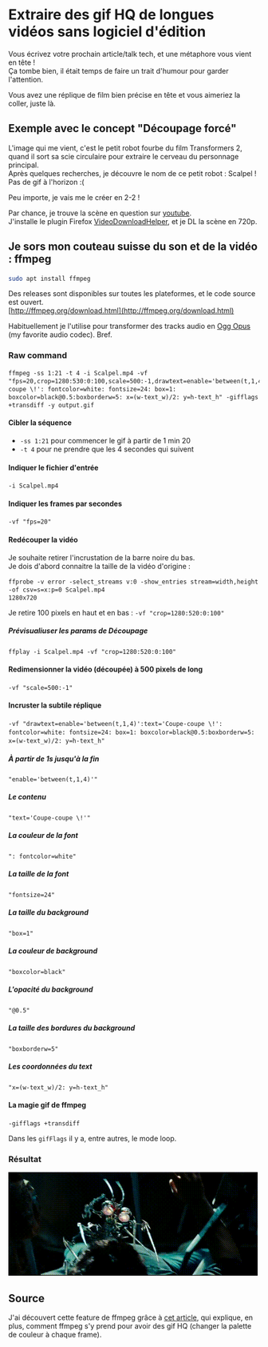 # Extraire des gif HQ de longues vidéos sans logiciel d'édition

Vous écrivez votre prochain article/talk tech, et une métaphore vous vient en tête !  
Ça tombe bien, il était temps de faire un trait d'humour pour garder l'attention.

Vous avez une réplique de film bien précise en tête et vous aimeriez la coller, juste là.

## Exemple avec le concept "Découpage forcé"

L'image qui me vient, c'est le petit robot fourbe du film Transformers 2, quand il sort sa scie circulaire pour extraire le cerveau du personnage principal.  
Après quelques recherches, je découvre le nom de ce petit robot : Scalpel !  
Pas de gif à l'horizon :(

Peu importe, je vais me le créer en 2-2 !

Par chance, je trouve la scène en question sur [youtube](https://www.youtube.com/watch?v=9j7GRlbvXQ4).  
J'installe le plugin Firefox [VideoDownloadHelper](https://addons.mozilla.org/fr/firefox/addon/video-downloadhelper/), et je DL la scène en 720p.

## Je sors mon couteau suisse du son et de la vidéo : **ffmpeg**

```bash
sudo apt install ffmpeg
```
Des releases sont disponibles sur toutes les plateformes, et le code source est ouvert.  
[http://ffmpeg.org/download.html](http://ffmpeg.org/download.html)

Habituellement je l'utilise pour transformer des tracks audio en [Ogg Opus](http://opus-codec.org/static/comparison/quality.png) (my favorite audio codec). Bref.

### Raw command

```shell
ffmpeg -ss 1:21 -t 4 -i Scalpel.mp4 -vf "fps=20,crop=1280:530:0:100,scale=500:-1,drawtext=enable='between(t,1,4)':text='Coupe-coupe \!': fontcolor=white: fontsize=24: box=1: boxcolor=black@0.5:boxborderw=5: x=(w-text_w)/2: y=h-text_h" -gifflags +transdiff -y output.gif
```

#### Cibler la séquence

* `-ss 1:21` pour commencer le gif à partir de 1 min 20
* `-t 4` pour ne prendre que les 4 secondes qui suivent

#### Indiquer le fichier d'entrée

`-i Scalpel.mp4`

#### Indiquer les frames par secondes

`-vf "fps=20"`

#### Redécouper la vidéo

Je souhaite retirer l'incrustation de la barre noire du bas.  
Je dois d'abord connaitre la taille de la vidéo d'origine :
```shell
ffprobe -v error -select_streams v:0 -show_entries stream=width,height -of csv=s=x:p=0 Scalpel.mp4
1280x720
```

Je retire 100 pixels en haut et en bas :
`-vf "crop=1280:520:0:100"`

##### Prévisualiuser les params de Découpage
`ffplay -i Scalpel.mp4 -vf "crop=1280:520:0:100"`

#### Redimensionner la vidéo (découpée) à 500 pixels de long
`-vf "scale=500:-1"`

#### Incruster la subtile réplique
`-vf "drawtext=enable='between(t,1,4)':text='Coupe-coupe \!': fontcolor=white: fontsize=24: box=1: boxcolor=black@0.5:boxborderw=5: x=(w-text_w)/2: y=h-text_h"`

##### À partir de 1s jusqu'à la fin
`"enable='between(t,1,4)'"`

##### Le contenu
`"text='Coupe-coupe \!'"`

##### La couleur de la font
`": fontcolor=white"`

##### La taille de la font
`"fontsize=24"`

##### La taille du background
`"box=1"`

##### La couleur de background
`"boxcolor=black"`

##### L'opacité du background
`"@0.5"`

##### La taille des bordures du background
`"boxborderw=5"`

##### Les coordonnées du text
`"x=(w-text_w)/2: y=h-text_h"`

#### La magie gif de ffmpeg
`-gifflags +transdiff`

Dans les `gifFlags` il y a, entre autres, le mode loop.

### Résultat

![](cut-cut.gif)

## Source
J'ai découvert cette feature de ffmpeg grâce à [cet article](http://blog.pkh.me/p/21-high-quality-gif-with-ffmpeg.html), qui explique, en plus, comment ffmpeg s'y prend pour avoir des gif HQ (changer la palette de couleur à chaque frame).

